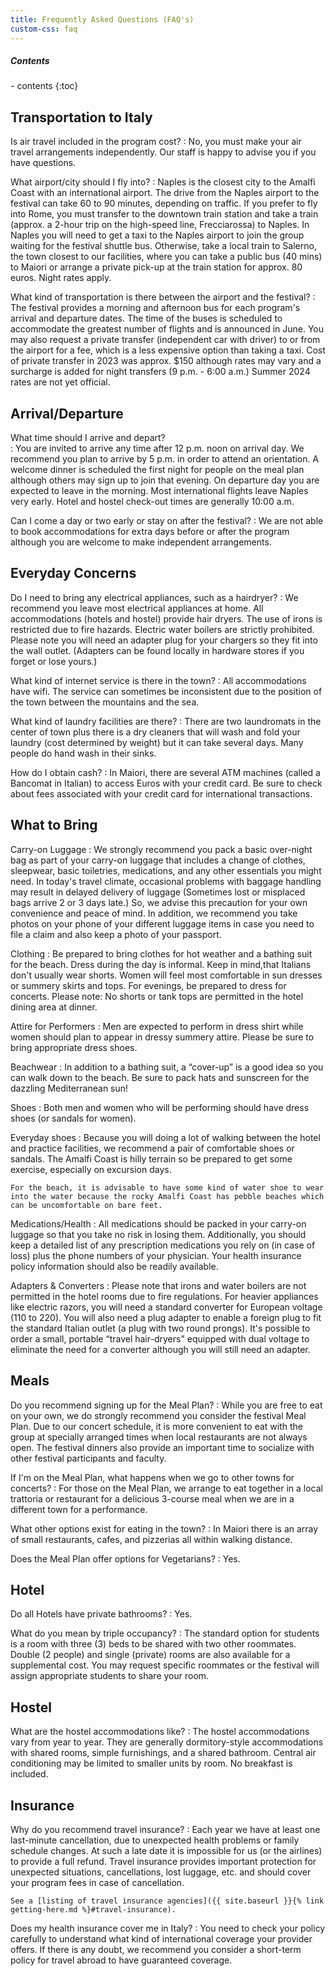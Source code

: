 ```yaml
---
title: Frequently Asked Questions (FAQ's)
custom-css: faq
---
```


<section class="standard-block" markdown="1">

<div class="highlight-box" markdown="1">
<h5>Contents</h5>
- contents
{:toc}
</div>

## Transportation to Italy

Is air travel included in the program cost?
: No, you must make your air travel arrangements independently. Our staff is happy to advise you if you have questions. 
 
What airport/city should I fly into?
: Naples is the closest city to the Amalfi Coast with an international airport. The drive from the Naples airport to the festival can take 60 to 90 minutes, depending on traffic. If you prefer to fly into Rome, you must transfer to the downtown train station and take a train (approx. a 2-hour trip on the high-speed line, Frecciarossa) to Naples. In Naples you will need to get a taxi to the Naples airport to join the group waiting for the festival shuttle bus. Otherwise, take a local train to Salerno, the town closest to our facilities, where you can take a public bus (40 mins) to Maiori or arrange a private pick-up at the train station for approx. 80 euros. Night rates apply. 

What kind of transportation is there between the airport and the festival?
: The festival provides a morning and afternoon bus for each program's arrival and departure dates. The time of the buses is scheduled to accommodate the greatest number of flights and is announced in June. You may also request a private transfer (independent car with driver) to or from the airport for a fee, which is a less expensive option than taking a taxi. Cost of private transfer in 2023 was approx. $150 although rates may vary and a surcharge is added for night transfers (9 p.m. - 6:00 a.m.) Summer 2024 rates are not yet official.

## Arrival/Departure
 
What time should I arrive and depart?  
: You are invited to arrive any time after 12 p.m. noon on arrival day. We recommend you plan to arrive by 5 p.m. in order to attend an orientation. A welcome dinner is scheduled the first night for people on the meal plan although others may sign up to join that evening. On departure day you are expected to leave in the morning. Most international flights leave Naples very early. Hotel and hostel check-out times are generally 10:00 a.m.
 
 
Can I come a day or two early or stay on after the festival? 
: We are not able to book accommodations for extra days before or after the program although you are welcome to make independent arrangements. 

## Everyday Concerns
 
Do I need to bring any electrical appliances, such as a hairdryer?
: We recommend you leave most electrical appliances at home. All accommodations (hotels and hostel) provide hair dryers. The use of irons is restricted due to fire hazards. Electric water boilers are strictly prohibited.  Please note you will need an adapter plug for your chargers so they fit into the wall outlet. (Adapters can be found locally in hardware stores if you forget or lose yours.)
 
What kind of internet service is there in the town?
: All accommodations have wifi. The service can sometimes be inconsistent due to the position of the town between the mountains and the sea. 
 
What kind of laundry facilities are there?
: There are two laundromats in the center of town plus there is a dry cleaners that will wash and fold your laundry (cost determined by weight) but it can take several days.  Many people do hand wash in their sinks.  
 
How do I obtain cash?
: In Maiori, there are several ATM machines (called a Bancomat in Italian) to access Euros with your credit card. Be sure to check about fees associated with your credit card for international transactions.

## What to Bring

Carry-on Luggage
: We strongly recommend you pack a basic over-night bag as part of your carry-on luggage that includes a change of clothes, sleepwear, basic toiletries, medications, and any other essentials you might need. In today's travel climate, occasional problems with baggage handling may result in delayed delivery of luggage (Sometimes lost or misplaced bags arrive 2 or 3 days late.) So, we advise this precaution for your own convenience and peace of mind. In addition, we recommend you take photos on your phone of your different luggage items in case you need to file a claim and also keep a photo of your passport.
 
Clothing
: Be prepared to bring clothes for hot weather and a bathing suit for the beach. Dress during the day is informal. Keep in mind,that Italians don't usually wear shorts. Women will feel most comfortable in sun dresses or summery skirts and tops. For evenings, be prepared to dress for concerts. Please note: No shorts or tank tops are permitted in the hotel dining area at dinner.
 
Attire for Performers
: Men are expected to perform in dress shirt while women should plan to appear in dressy summery attire. Please be sure to bring appropriate dress shoes. 

Beachwear
: In addition to a bathing suit, a “cover-up” is a good idea so you can walk down to the beach. Be sure to pack hats and sunscreen for the dazzling Mediterranean sun!
 
Shoes
: Both men and women who will be performing should have dress shoes (or sandals for women).
 
Everyday shoes
: Because you will doing a lot of walking between the hotel and practice facilities, we recommend a pair of comfortable shoes or sandals. The Amalfi Coast is hilly terrain so be prepared to get some exercise, especially on excursion days.
 
    For the beach, it is advisable to have some kind of water shoe to wear into the water because the rocky Amalfi Coast has pebble beaches which can be uncomfortable on bare feet.
 
Medications/Health
: All medications should be packed in your carry-on luggage so that you take no risk in losing them. Additionally, you should keep a detailed list of any prescription medications you rely on (in case of loss) plus the phone numbers of your physician. Your health insurance policy information should also be readily available.
 
Adapters & Converters
: Please note that irons and water boilers are not permitted in the hotel rooms due to fire regulations. For heavier appliances like electric razors, you will need a standard converter for European voltage (110 to 220). You will also need a plug adapter to enable a foreign plug to fit the standard Italian outlet (a plug with two round prongs). It's possible to order a small, portable “travel hair-dryers" equipped with dual voltage to eliminate the need for a converter although you will still need an adapter.

## Meals

Do you recommend signing up for the Meal Plan?
: While you are free to eat on your own, we do strongly recommend you consider the festival Meal Plan. Due to our concert schedule, it is more convenient to eat with the group at specially arranged times when local restaurants are not always open. The festival dinners also provide an important time to socialize with other festival participants and faculty.
 
If I'm on the Meal Plan, what happens when we go to other towns for concerts?
: For those on the Meal Plan, we arrange to eat together in a local trattoria or restaurant for a delicious 3-course meal when we are in a different town for a performance.

What other options exist for eating in the town?
: In Maiori there is an array of small restaurants, cafes, and pizzerias all within walking distance.
 
Does the Meal Plan offer options for Vegetarians?
: Yes.

## Hotel

Do all Hotels have private bathrooms? 
: Yes.
 
What do you mean by triple occupancy?
: The standard option for students is a room with three (3) beds to be shared with two other roommates. Double (2 people) and single (private) rooms are also available for a supplemental cost. You may request specific roommates or the festival will assign appropriate students to share your room. 

## Hostel

What are the hostel accommodations like?
: The hostel accommodations vary from year to year. They are generally dormitory-style accommodations with shared rooms, simple furnishings, and a shared bathroom. Central air conditioning may be limited to smaller units by room.  No breakfast is included. 

## Insurance

Why do you recommend travel insurance?
: Each year we have at least one last-minute cancellation, due to unexpected health problems or family schedule changes. At such a late date it is impossible for us (or the airlines) to provide a full refund. Travel insurance provides important protection for unexpected situations, cancellations, lost luggage, etc. and should cover your program fees in case of cancellation. 

    See a [listing of travel insurance agencies]({{ site.baseurl }}{% link getting-here.md %}#travel-insurance).
 
Does my health insurance cover me in Italy?
: You need to check your policy carefully to understand what kind of international coverage your provider offers. If there is any doubt, we recommend you consider a short-term policy for travel abroad to have guaranteed coverage. 

</section>